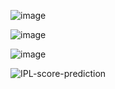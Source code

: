 ![image](https://github.com/user-attachments/assets/d5fa05ba-2b40-4fd2-8cb7-c2151cb9828b)

![image](https://github.com/user-attachments/assets/22215534-c963-4cdc-b609-059ba3f37d60)


![image](https://github.com/user-attachments/assets/bff67a3b-f434-44ac-a1fc-c2a10ca651dd)


![IPL-score-prediction](https://github.com/user-attachments/assets/ea0ed618-889c-4b7f-bb58-92e3729ffbfc)
